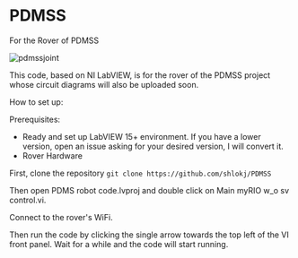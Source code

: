 # PDMSS
For the Rover of PDMSS

![pdmssjoint](https://user-images.githubusercontent.com/34567765/35388090-6934667c-01f8-11e8-8e77-0362319642b1.jpg)

This code, based on NI LabVIEW, is for the rover of the PDMSS project whose circuit diagrams will also be uploaded soon.

How to set up:

Prerequisites:
- Ready and set up LabVIEW 15+ environment. If you have a lower version, open an issue asking for your desired version, I will convert it.
- Rover Hardware

First, clone the repository
`git clone https://github.com/shlokj/PDMSS`

Then open PDMS robot code.lvproj and double click on Main myRIO w_o sv control.vi.

Connect to the rover's WiFi.

Then run the code by clicking the single arrow towards the top left of the VI front panel.
Wait for a while and the code will start running.
